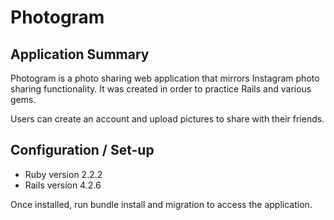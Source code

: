 # Photogram

## Application Summary
Photogram is a photo sharing web application that mirrors Instagram photo sharing functionality. It was created in order to practice Rails and various gems.

Users can create an account and upload pictures to share with their friends.

## Configuration / Set-up
- Ruby version 2.2.2
- Rails version 4.2.6

Once installed, run bundle install and migration to access the application.